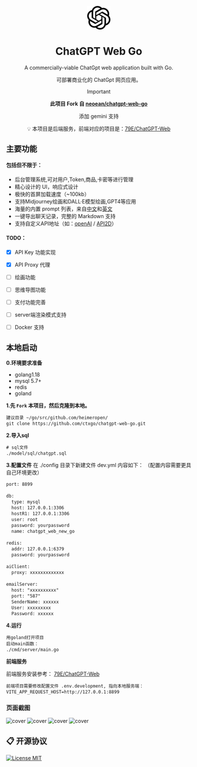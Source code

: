 <div align="center">
<img src="./docs/openai.svg" style="width:64px;height:64px;margin:0 32px" alt="icon"/>

<h1 align="center">ChatGPT Web Go</h1>

A commercially-viable ChatGpt web application built with Go.

可部署商业化的 ChatGpt 网页应用。

> [!IMPORTANT]
> **此项目 Fork 自 [neoean/chatgpt-web-go](https://github.com/neoean/chatgpt-web-go)**
>
> 添加 gemini 支持

💡 本项目是后端服务，前端对应的项目是：[79E/ChatGPT-Web](https://github.com/ctxgo/ChatGpt-Web)


</div>


## 主要功能
#### 包括但不限于：
- 后台管理系统,可对用户,Token,商品,卡密等进行管理
- 精心设计的 UI，响应式设计
- 极快的首屏加载速度（~100kb）
- 支持Midjourney绘画和DALL·E模型绘画,GPT4等应用
- 海量的内置 prompt 列表，来自[中文](https://github.com/PlexPt/awesome-chatgpt-prompts-zh)和[英文](https://github.com/f/awesome-chatgpt-prompts)
- 一键导出聊天记录，完整的 Markdown 支持
- 支持自定义API地址（如：[openAI](https://api.openai.com) / [API2D](https://api2d.com/r/192767)）


#### TODO：
- [x] API Key 功能实现
- [x] API Proxy 代理
- [ ] 绘画功能
- [ ] 思维导图功能
- [ ] 支付功能完善
- [ ] server端渲染模式支持
- [ ] Docker 支持 


## 本地启动
**0.环境要求准备**
- golang1.18
- mysql 5.7+
- redis
- goland

**1.先 `Fork` 本项目，然后克隆到本地。**
```
建议目录 ~/go/src/github.com/heimeropen/
git clone https://github.com/ctxgo/chatgpt-web-go.git
```

**2.导入sql**
```
# sql文件
./model/sql/chatgpt.sql
```

**3.配置文件**
在 ./config 目录下新建文件 dev.yml 内容如下：
（配置内容需要更具自己环境更改）
```
port: 8899

db:
  type: mysql
  host: 127.0.0.1:3306
  hostR1: 127.0.0.1:3306
  user: root
  password: yourpassword
  name: chatgpt_web_new_go

redis:
  addr: 127.0.0.1:6379
  password: yourpassword

aiClient:
  proxy: xxxxxxxxxxxxx

emailServer:
  host: "xxxxxxxxxx"
  port: "587"
  SenderName: xxxxxx
  User: xxxxxxxxx
  Password: xxxxxx
```

**4.运行**
```
用goland打开项目
启动main函数：
./cmd/server/main.go
```

**前端服务**

前端服务安装参考：
[79E/ChatGPT-Web](https://github.com/ctxgo/ChatGpt-Web)
```
前端项目需要修改配置文件 .env.development, 指向本地服务端：
VITE_APP_REQUEST_HOST=http://127.0.0.1:8899
```



### 页面截图

![cover](https://files.catbox.moe/tp963e.png)
![cover](https://files.catbox.moe/y5avbx.png)
![cover](https://files.catbox.moe/k16jsz.png)
![cover](https://files.catbox.moe/8o5oja.png)


## 📋 开源协议

[![License MIT](https://img.shields.io/badge/License-MIT-brightgreen.svg)](https://github.com/79E/ChatGpt-Web/blob/master/license)
